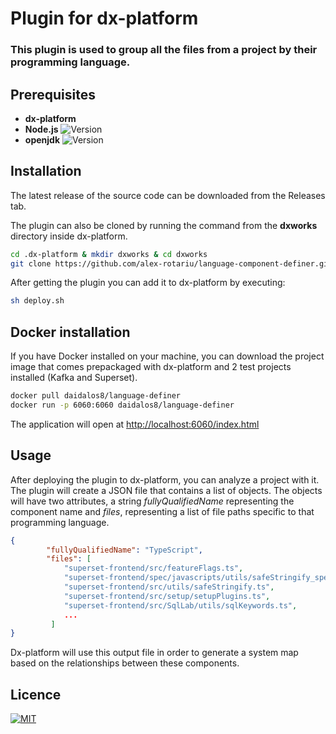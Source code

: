 # Plugin for dx-platform

### This plugin is used to group all the files from a project by their programming language.

## Prerequisites
* **dx-platform**
* **Node.js** ![Version](https://img.shields.io/badge/Version-%5E14.0.0-brightgreen)
* **openjdk** ![Version](https://img.shields.io/badge/Version-%5E1.8.0-brightgreen) 

## Installation
The latest release of the source code can be downloaded from the Releases tab.

The plugin can also be cloned by running the command from the **dxworks** directory inside dx-platform.
```bash
cd .dx-platform & mkdir dxworks & cd dxworks
git clone https://github.com/alex-rotariu/language-component-definer.git
```

After getting the plugin you can add it to dx-platform by executing:
```bash
sh deploy.sh
```

## Docker installation
If you have Docker installed on your machine, you can download the project image that comes prepackaged with dx-platform and 2 test projects installed (Kafka and Superset). 
```bash
docker pull daidalos8/language-definer
docker run -p 6060:6060 daidalos8/language-definer
```

The application will open at <http://localhost:6060/index.html>


## Usage
After deploying the plugin to dx-platform, you can analyze a project with it. The plugin will create a JSON file that contains a list of objects. The objects will have two attributes, a string *fullyQualifiedName* representing the component name and *files*, representing a list of file paths specific to that programming language.


```JSON
{
        "fullyQualifiedName": "TypeScript",
        "files": [
            "superset-frontend/src/featureFlags.ts",
            "superset-frontend/spec/javascripts/utils/safeStringify_spec.ts",
            "superset-frontend/src/utils/safeStringify.ts",
            "superset-frontend/src/setup/setupPlugins.ts",
            "superset-frontend/src/SqlLab/utils/sqlKeywords.ts",
            ...
         ]
}
```

Dx-platform will use this output file in order to generate a system map based on the relationships between these components.

## Licence
[![MIT](https://img.shields.io/badge/Licence-MIT-green)](LICENSE)